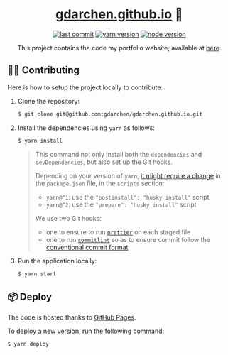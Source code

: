 <div align="center">
<h1><a href="https://gdarchen.github.io/">gdarchen.github.io</a> 👋</h1>

[![last commit](https://badgen.net/github/last-commit/gdarchen/gdarchen.github.io?icon=https://simpleicons.now.sh/git/fff)](https://github.com/gdarchen/gdarchen.github.io)
[![yarn version](https://img.shields.io/badge/v1.22-4684B0.svg?logo=yarn&logoColor=white&label=Yarn)](https://yarnpkg.com/)
[![node version](https://img.shields.io/badge/%3E=14.0.0-3C873A.svg?logo=node.js&logoColor=white&label=node)](https://nodejs.org/en/)

This project contains the code my portfolio website, available at [here](https://gdarchen.github.io/).

</div>

## 👨‍💻 Contributing

Here is how to setup the project locally to contribute:

1. Clone the repository:
   ```bash
   $ git clone git@github.com:gdarchen/gdarchen.github.io.git
   ```
2. Install the dependencies using `yarn` as follows:
   ```bash
   $ yarn install
   ```
   > This command not only install both the `dependencies` and `devDependencies`, but also set up the Git hooks.
   >
   > Depending on your version of `yarn`, [it might require a change](https://typicode.github.io/husky/#/?id=manual) in the `package.json` file, in the `scripts` section:
   >
   > - `yarn@^1`: use the `"postinstall": "husky install"` script
   > - `yarn@^2`: use the `"prepare": "husky install"` script
   >
   > We use two Git hooks:
   >
   > - one to ensure to run [`prettier`](https://prettier.io/) on each staged file
   > - one to run [`commitlint`](https://github.com/conventional-changelog/commitlint) so as to ensure commit follow the [conventional commit format](https://www.conventionalcommits.org/en/v1.0.0/)
3. Run the application locally:
   ```bash
   $ yarn start
   ```

## 📦 Deploy

The code is hosted thanks to [GitHub Pages](https://pages.github.com/).

To deploy a new version, run the following command:

```bash
$ yarn deploy
```
